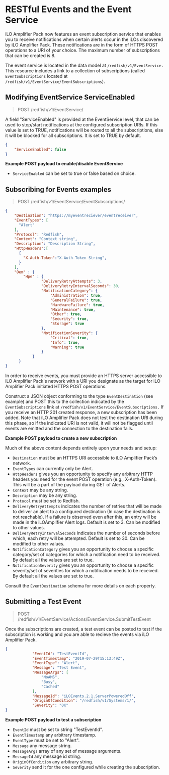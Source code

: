 # RESTful Events and the Event Service
iLO Amplifier Pack now features an event subscription service that enables you to receive notifications when certain alerts occur in the iLOs discovered by iLO Amplifier Pack.
These notifications are in the form of HTTPS POST operations to a URI of your choice. The maximum number of
subscriptions that can be created is 8.

The event service is located in the data model at `/redfish/v1/EventService.` This resource includes
a link to a collection of subscriptions (called `EventSubscriptions` located at
`/redfish/v1/EventService/EventSubscriptions`).

## Modifying EventService ServiceEnabled
> POST /redfish/v1/EventService/

A field "ServiceEnabled" is provided at the EventService level, that can be used to stop/start notifications at the
configured subscription URIs. If this value is set to TRUE, notifications will be routed to all the subscriptions,
else it will be blocked for all subscriptions. It is set to TRUE by default.

```json
{
	"ServiceEnabled": false
}
```

**Example POST payload to enable/disable EventService**

* `ServiceEnabled` can be set to true or false based on choice.

## Subscribing for Events examples
> POST /redfish/v1/EventService/EventSubscriptions/

```json
{
	"Destination": "https://myeventreciever/eventreceiver",
	"EventTypes": [
	  "Alert"
	],
	"Protocol": "Redfish",
	"Context": "Context string",
	"Description": "Description String",
	"HttpHeaders":[
	  {
	  	"X-Auth-Token":"X-Auth-Token String",
	  }
	],
	"Oem" : {
		"Hpe" : {
	      		"DeliveryRetryAttempts": 3,
	      		"DeliveryRetryIntervalSeconds": 30,
	      		"NotificationCategory": {
	      			"Administration": true,
	      			"GeneralFailure": true,
	      			"HardwareFailure": true,
	      			"Maintenance": true,
	      			"Other": true,
	      			"Security": true,
	      			"Storage": true
	      		},
	      		"NotificationSeverity": {
	      			"Critical": true,
	      			"Info": true,
	      			"Warning": true
	      		}
	        }
	  }
}
```

In order to receive events, you must provide an HTTPS server accessible to iLO Amplifier Pack's network
with a URI you designate as the target for iLO Amplifier Pack initiated HTTPS POST operations.

Construct a JSON object conforming to the type `EventDestination` (see example) and
POST this to the collection indicated by the `EventSubscriptions` link at
`/redfish/v1/EventService/EventSubscriptions.` If you receive an HTTP 201 created
response, a new subscription has been added. Note that iLO Amplifier Pack does not test the destination URI
during this phase, so if the indicated URI is not valid, it will not be flagged until events are
emitted and the connection to the destination fails.

**Example POST payload to create a new subscription**

Much of the above content depends entirely upon your needs and setup:

* `Destination` must be an HTTPS URI accessible to iLO Amplifier Pack’s network.
* `EventTypes` can currently only be Alert.
* `HttpHeaders` gives you an opportunity to specify any arbitrary HTTP headers you need
for the event POST operation (e.g., X-Auth-Token). This will be a part of the payload during GET of Alerts.
* `Context` may be any string.
* `Description` may be any string.
* `Protocol` must be set to Redfish.
* `DeliveryRetryAttempts` indicates the number of retries that will be made to deliver an alert to a 
configured destination (In case the destination is not reachable). If a failure is observed even after this,
an entry will be made in the iLOAmplifier Alert logs. Default is set to 3. Can be modified to other values.
* `DeliveryRetryIntervalSeconds` indicates the number of seconds before which, each retry will be attempted.
Default is set to 30. Can be modified to other values.
* `NotificationCategory` gives you an opportunity to choose a specific category/set of categories for which
a notification need to be received. By default all the values are set to true.
* `NotificationSeverity` gives you an opportunity to choose a specific severity/set of severities for which
a notification needs to be received. By default all the values are set to true.

Consult the `EventDestination` schema for more details on each property.

## Submitting a Test Event
> POST /redfish/v1/EventService/Actions/EventService.SubmitTestEvent

Once the subscriptions are created, a test event can be posted to test if the subscription is working and 
you are able to recieve the events via iLO Amplifier Pack.

```json
{
            "EventId": "TestEventId",
            "EventTimestamp": "2019-07-29T15:13:49Z",
            "EventType": "Alert",
  			"Message": "Test Event",
            "MessageArgs": [
                "NoAMS",
                "Busy",
                "Cached"
            ],
            "MessageId": "iLOEvents.2.1.ServerPoweredOff",
            "OriginOfCondition": "/redfish/v1/Systems/1/",
            "Severity": "OK"
}
```
**Example POST payload to test a subscription**

* `EventId` must be set to string "TestEventId".
* `EventTimestamp` any arbitrary timestamp.
* `EventType` must be set to "Alert".
* `Message` any message string.
* `MessageArgs` array of any set of message arguments.
* `MessageId` any message id string.
* `OriginOfCondition` any arbitrary string.
* `Severity` send it for the one configured while creating the subscription.

